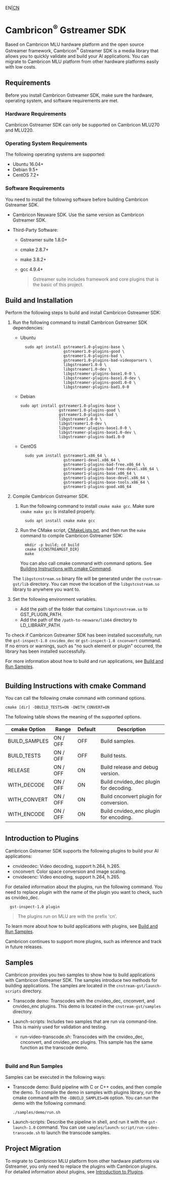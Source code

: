 EN|[CN](README_cn.md)

Cambricon<sup>®</sup> Gstreamer SDK
======================================

Based on Cambricon MLU hardware platform and the open source Gstreamer framework, Cambricon<sup>®</sup> Gstreamer SDK is a media library that allows you to quickly validate and build your AI applications. You can migrate to Cambricon MLU platform from other hardware platforms easily with low costs. 

## Requirements ##

Before you install Cambricon Gstreamer SDK, make sure the hardware, operating system, and software requirements are met.

### Hardware Requirements ###

Cambricon Gstreamer SDK can only be supported on Cambricon MLU270 and MLU220.

### Operating System Requirements ###

The following operating systems are supported:

- Ubuntu 16.04+
- Debian 9.5+
- CentOS 7.2+

### Software Requirements ###

You need to install the following software before building Cambricon Gstreamer SDK.

- Cambricon Neuware SDK. Use the same version as Cambricon Gstreamer SDK.

- Third-Party Software:

  *  Gstreamer suite 1.8.0+
  *  cmake 2.8.7+
  *  make 3.8.2+
  *  gcc 4.9.4+

     > Gstreamer suite includes framework and core plugins that is the basic of this project.

## Build and Installation ##

Perform the following steps to build and install Cambricon Gstreamer SDK:

1. Run the following command to install Cambricon Gstreamer SDK dependencies:

   -  Ubuntu

      ```shell
        sudo apt install gstreamer1.0-plugins-base \
                         gstreamer1.0-plugins-good \
                         gstreamer1.0-plugins-bad \
                         gstreamer1.0-plugins-bad-videoparsers \
                         libgstreamer1.0-0 \
                         libgstreamer1.0-dev \
                         libgstreamer-plugins-base1.0-0 \
                         libgstreamer-plugins-base1.0-dev \
                         libgstreamer-plugins-good1.0-0 \
                         libgstreamer-plugins-bad1.0-0
      ```

   -  Debian
      
	  ```shell
      sudo apt install gstreamer1.0-plugins-base \
                       gstreamer1.0-plugins-good \
                       gstreamer1.0-plugins-bad \
                       libgstreamer1.0-0 \
                       libgstreamer1.0-dev \
                       libgstreamer-plugins-base1.0-0 \
                       libgstreamer-plugins-base1.0-dev \
                       libgstreamer-plugins-bad1.0-0
      ```

   -  CentOS
   
      ```shell
        sudo yum install gstreamer1.x86_64 \
                         gstreamer1-devel.x86_64 \
                         gstreamer1-plugins-bad-free.x86_64 \
                         gstreamer1-plugins-bad-free-devel.x86_64 \
                         gstreamer1-plugins-base.x86_64 \
                         gstreamer1-plugins-base-devel.x86_64 \
                         gstreamer1-plugins-base-tools.x86_64 \
                         gstreamer1-plugins-good.x86_64
      ```

2. Compile Cambricon Gstreamer SDK.

   1. Run the following command to install `cmake make gcc`. Make sure `cmake make gcc` is installed properly.
   
      ```shell
        sudo apt install cmake make gcc
      ```

   2. Run the CMake script, [CMakeLists.txt](CMakeLists.txt), and then run the ``make`` command to compile Cambricon Gstreamer SDK:

      ```shell
        mkdir -p build; cd build
        cmake ${CNSTREAMGST_DIR}
        make
      ```

      You can also call cmake command with command options. See [Building Instructions with cmake Command](#CMake_Command).
	  
   The ``libgstcnstream.so`` binary file will be generated under the ``cnstream-gst/lib`` directory. You can move the location of the `libgstcnstream.so` library to anywhere you want to. 

3. Set the following environment variables. 
   
   - Add the path of the folder that contains ``libgstcnstream.so`` to GST_PLUGIN_PATH.
   - Add the path of the ``/path-to-neuware/lib64`` directory to LD_LIBRARY_PATH.

To check if Cambricon Gstreamer SDK has been installed successfully, run the ``gst-inspect-1.0 cnvideo_dec`` or ``gst-inspect-1.0 cnconvert`` command. If no errors or warnings, such as "no such element or plugin" occurred, the library has been installed successfully.

For more information about how to build and run applications, see [Build and Run Samples](#build_sample).

# <a name="CMake_Command"></a> 
## Building Instructions with cmake Command ##

You can call the following cmake command with command options. 

```     
cmake [dir] -DBUILD_TESTS=ON -DWITH_CONVERT=ON
```
     
The following table shows the meaning of the supported options.

| cmake Option       | Range           | Default | Description                            |
| ------------------ | --------------- | ------- | -------------------------------------- |
| BUILD_SAMPLES      | ON / OFF        | OFF     | Build samples.                         |
| BUILD_TESTS        | ON / OFF        | OFF     | Build tests.                           |
| RELEASE            | ON / OFF        | ON      | Build release and debug version.       |
| WITH_DECODE        | ON / OFF        | ON      | Build cnvideo_dec plugin for decoding. |
| WITH_CONVERT       | ON / OFF        | ON      | Build cnconvert plugin for conversion. |
| WITH_ENCODE        | ON / OFF        | ON      | Build cnvideo_enc plugin for encoding. |

# <a name="plugin"></a> 	  
## Introduction to Plugins ##

Cambricon Gstreamer SDK supports the following plugins to build your AI applications:

* cnvideodec: Video decoding, support h.264, h.265.
* cnconvert: Color space conversion and image scaling.
* cnvideoenc: Video encoding, support h.264, h.265.

For detailed information about the plugins, run the following command. You need to replace *plugin* with the name of the plugin you want to check, such as cnvideo_dec.

```
  gst-inspect-1.0 plugin
```

> The plugins run on MLU are with the prefix 'cn'.

To learn more about how to build applications with plugins, see [Build and Run Samples](#build_sample).

Cambricon continues to support more plugins, such as inference and track in future releases.

## Samples ##

Cambricon provides you two samples to show how to build applications with Cambricon Gstreamer SDK. The samples introduce two methods for building applications. The samples are located in the ``cnstream-gst/launch-scripts`` directory. 

- Transcode demo: Transcodes with the cnvideo_dec, cnconvert, and cnvideo_enc plugins. This demo is located in the ``cnstream-gst/samples`` directory.
- Launch-scripts: Includes two samples that are run via command-line. This is mainly used for validation and testing.
  
  -  run-video-transcode.sh: Transcodes with the cnvideo_dec, cnconvert, and cnvideo_enc plugins. This sample has the same function as the transcode demo.

# <a name="build_sample"></a> 
### Build and Run Samples ###

Samples can be executed in the following ways:

- Transcode demo: Build pipeline with C or C++ codes, and then compile the demo. To compile the demo in samples with plugins library, run the cmake command with the ``-DBUILD_SAMPLES=ON`` option. You can run the demo with the following command:
 
  ```
  ./samples/demo/run.sh
  ```

- Launch-scripts: Describe the pipeline in shell, and run it with the ``gst-launch-1.0`` command. You can use ``samples/launch-script/run-video-transcode.sh`` to launch the transcode samples. 

## Project Migration ##

To migrate to Cambricon MLU platform from other hardware platforms via Gstreamer, you only need to replace the plugins with Cambricon plugins. For detailed information about plugins, see [Introduction to Plugins](#plugin).
